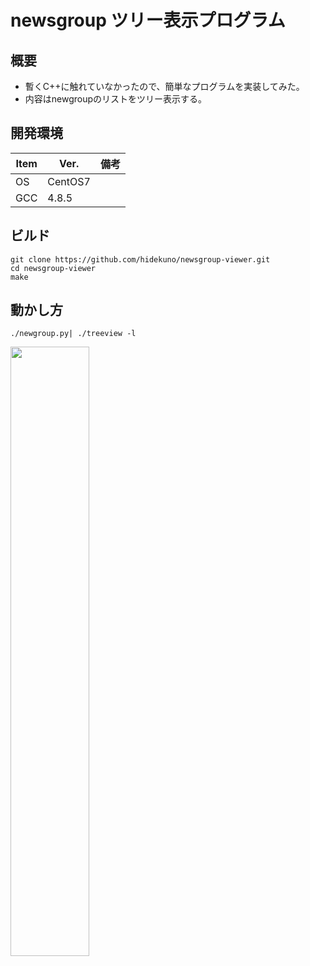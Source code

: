 newsgroup ツリー表示プログラム
=================

## 概要
- 暫くC++に触れていなかったので、簡単なプログラムを実装してみた。
- 内容はnewgroupのリストをツリー表示する。

## 開発環境
| Item   | Ver. |備考|
|--------|--------|--------|
| OS     | CentOS7 | |
| GCC    | 4.8.5||

## ビルド
```
git clone https://github.com/hidekuno/newsgroup-viewer.git
cd newsgroup-viewer
make
```

## 動かし方
```
./newgroup.py| ./treeview -l
```
<img src="https://user-images.githubusercontent.com/22115777/66184854-64bd2880-e6b8-11e9-863e-867540098065.png" width=50%>
